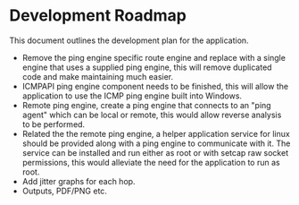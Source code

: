 # Development Roadmap

This document outlines the development plan for the application.

* Remove the ping engine specific route engine and replace with a single engine that uses a supplied ping engine, this will remove duplicated code and make maintaining much easier.
* ICMPAPI ping engine component needs to be finished, this will allow the application to use the ICMP ping engine built into Windows.
* Remote ping engine, create a ping engine that connects to an "ping agent" which can be local or remote, this would allow reverse analysis to be performed.
* Related the the remote ping engine, a helper application service for linux should be provided along with a ping engine to communicate with it.  The service can be installed and run either as root or with setcap raw socket permissions, this would alleviate the need for the application to run as root.
* Add jitter graphs for each hop.
* Outputs, PDF/PNG etc.